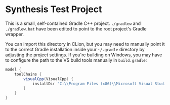 Synthesis Test Project
======================

This is a small, self-contained Gradle C++ project. `./gradlew` and `./gradlew.bat` have been edited to point to the
root project's Gradle wrapper.

You can import this directory in CLion, but you may need to manually point it to the correct Gradle installation inside
your `~/.gradle` directory by adjusting the project settings. If you're building on Windows, you may have to configure
the path to the VS build tools manually in `build.gradle`:

```groovy
model {
    toolChains {
        visualCpp(VisualCpp) {
            installDir "C:\\Program Files (x86)\\Microsoft Visual Studio\\2019\\BuildTools"
        }
    }
}
```